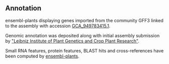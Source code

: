 **Annotation**
----------

ensembl-plants displaying genes imported from the community GFF3 linked to the assembly with accession [GCA\_949783415.1](http://www.ebi.ac.uk/ena/data/view/GCA_949783415.1).

Genomic annotation was deposited along with initial assembly submission by ["Leibniz Institute of Plant Genetics and Crop Plant Research"](https://www.ipk-gatersleben.de/en/).

Small RNA features, protein features, BLAST hits and cross-references have been
computed by [ensembl-plants](https://plants.ensembl.org/info/genome/annotation/index.html).
